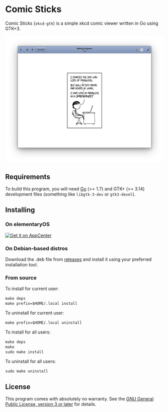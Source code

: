 # Comic Sticks

Comic Sticks (`xkcd-gtk`) is a simple xkcd comic viewer written in Go
using GTK+3.

![screenshot](screenshots/screenshot-1.png)

## Requirements

To build this program, you will need [Go](https://golang.org/) (>= 1.7)
and GTK+ (>= 3.14) development files (something like `libgtk-3-dev` or
`gtk3-devel`).

## Installing

### On elementaryOS

[![Get it on AppCenter](https://appcenter.elementary.io/badge.svg)](https://appcenter.elementary.io/com.github.rkoesters.xkcd-gtk)

### On Debian-based distros

Download the .deb file from
[releases](https://github.com/rkoesters/xkcd-gtk/releases) and install
it using your preferred installation tool.

### From source

To install for current user:

	make deps
	make prefix=$HOME/.local install

To uninstall for current user:

	make prefix=$HOME/.local uninstall

To install for all users:

	make deps
	make
	sudo make install

To uninstall for all users:

	sudo make uninstall

## License

This program comes with absolutely no warranty. See the [GNU General
Public License, version 3 or later](LICENSE) for details.
